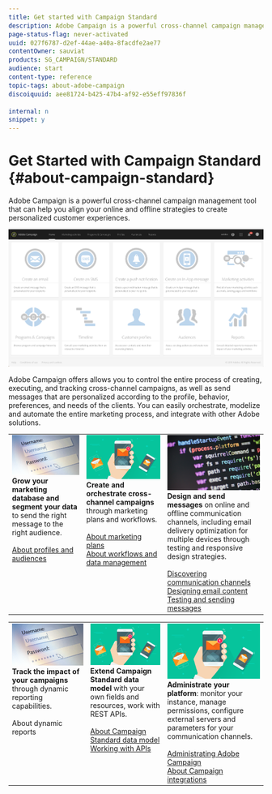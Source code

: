 ```yaml
---
title: Get started with Campaign Standard
description: Adobe Campaign is a powerful cross-channel campaign management tool that can help you align your online and offline strategies to create personalized customer experiences.
page-status-flag: never-activated
uuid: 027f6787-d2ef-44ae-a40a-8facdfe2ae77
contentOwner: sauviat
products: SG_CAMPAIGN/STANDARD
audience: start
content-type: reference
topic-tags: about-adobe-campaign
discoiquuid: aee81724-b425-47b4-af92-e55eff97836f

internal: n
snippet: y
---
```


# Get Started with Campaign Standard {#about-campaign-standard}

Adobe Campaign is a powerful cross-channel campaign management tool that can help you align your online and offline strategies to create personalized customer experiences.

![](assets/overview_home_page.png)

Adobe Campaign offers allows you to control the entire process of creating, executing, and tracking cross-channel campaigns, as well as send messages that are personalized according to the profile, behavior, preferences, and needs of the clients. You can easily orchestrate, modelize and automate the entire marketing process, and integrate with other Adobe solutions.

 <table>
<tr>
  <td valign="top">
    <a href="administration/using/about-access-management.md">
      <img alt="Roles" src="assets/roles.png"/>
    </a>
    <b>Grow your marketing database and segment your data</b> to send the right message to the right audience.<br/><br/>
    <a href="../../audiences/using/about-profiles-and-audiences.md">About profiles and audiences</a>
    <br>
  </td>
  <td valign="top">
    <a href="designing/using/designing-content-in-adobe-campaign.md">
      <img alt="Designer" src="assets/design.png" />
    </a>
    <b>Create and orchestrate cross-channel campaigns</b> through marketing plans and workflows.<br/><br/><a href="../../start/using/programs-and-campaigns.md">About marketing plans</a><br/><a href="../../automating/using/workflow-data-and-processes.md">About workflows and data management</a>
    <br>
  </td>
  <td valign="top">
       <img alt="Developers" src="assets/dev.png" />
    <b>Design and send messages</b> on online and offline communication channels, including email delivery optimization for multiple devices through testing and responsive design strategies.<br/><br/><a href="../../channels/using/discovering-communication-channels.md">Discovering communication channels</a><br/><a href="../..help/designing/using/designing-content-in-adobe-campaign.md">Designing email content</a><br/><a href="../../sending/using/about-sending-messages-with-campaign.md">Testing and sending messages</a>
</td>
</tr>
</table>

 <div align="center"><table>
<tr>
  <td valign="top">
    <a href="administration/using/about-access-management.md">
      <img alt="Roles" src="assets/roles.png"/>
    </a>
    <b>Track the impact of your campaigns</b> through dynamic reporting capabilities.<br/><br/><a href:"../../reporting/using/about-dynamic-reports.md">About dynamic reports</a>
    <br>
  </td>
  <td valign="top">
    <a href="designing/using/designing-content-in-adobe-campaign.md">
      <img alt="Designer" src="assets/design.png" />
    </a>
    <b>Extend Campaign Standard data model</b> with your own fields and resources, work with REST APIs.<br/><br/><a href="../../developing/using/data-model-concepts.md">About Campaign Standard data model</a><br/><a href="../../api/using/about-campaign-standard-apis.md">Working with APIs</a>
    <br>
    </td>  <td valign="top">
    <a href="designing/using/designing-content-in-adobe-campaign.md">
      <img alt="Designer" src="assets/design.png" />
    </a>
    <b>Administrate your platform</b>: monitor your instance, manage permissions, configure external servers and parameters for your communication channels.<br/><br/><a href="../../administration/using/about-administrating-adobe-campaign.md">Administrating Adobe Campaign</a><br/><a href="../../integrating/using/about-campaign-integrations.md">About Campaign integrations</a>
    <br>
    </td>
</tr>
</table></div>
